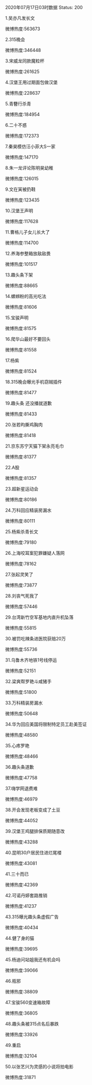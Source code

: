 2020年07月17日03时数据
Status: 200

1.吴亦凡发长文

微博热度:563673

2.315晚会

微博热度:346448

3.宋威龙同款魔粒杯

微博热度:261625

4.汉堡王用过期面包做汉堡

微博热度:228637

5.青簪行杀青

微博热度:184954

6.二十不惑

微博热度:172373

7.秦昊模仿汪小菲大S一家

微博热度:147170

8.朱一龙评论陈明昊幼稚

微博热度:126015

9.文在寅被扔鞋

微博热度:123435

10.汉堡王声明

微博热度:117628

11.曹格儿子女儿长大了

微博热度:114700

12.养海参整箱放敌敌畏

微博热度:101517

13.趣头条下架

微博热度:88665

14.螺蛳粉的高光吃法

微博热度:81606

15.宝骏声明

微博热度:81575

16.爬华山最好不要回头

微博热度:81558

17.杨紫

微博热度:81524

18.315晚会曝光手机窃贼插件

微博热度:81477

19.趣头条 还没播就道歉

微博热度:81433

20.张若昀撕鸡胸肉

微博热度:81418

21.京东苏宁天猫下架永亮毛巾

微博热度:81377

22.A股

微博热度:81357

23.超新星运动会

微博热度:80186

24.万科回应精装房漏水

微博热度:80111

25.杨紫杀青长文

微博热度:79180

26.上海咬耳案犯罪嫌疑人落网

微博热度:78162

27.张起灵笑了

微博热度:73877

28.刘丧气死我了

微博热度:57446

29.台湾新竹空军基地内直升机坠落

微博热度:55815

30.被罚吃辣条进医院获赔20万

微博热度:55736

31.乌鲁木齐地铁1号线停运

微博热度:52151

32.梁爽帮罗艳斗咸猪手

微博热度:51800

33.万科精装房漏水

微博热度:50648

34.华为回应美国将限制特定员工赴美签证

微博热度:48580

35.心疼罗艳

微博热度:48466

36.趣头条道歉

微博热度:47758

37.嗨学网退费难

微博热度:46979

38.开会发现老板变成了土豆

微博热度:44052

39.汉堡王鸡腿排保质期随意改

微博热度:43288

40.昆明30户居民住进烂尾楼

微博热度:43081

41.三十而已

微博热度:42369

42.可诺丹婷套路推销

微博热度:41237

43.315曝光趣头条虚假广告

微博热度:40434

44.健了身的猫

微博热度:39695

45.杨迪问站姐我还有机会吗

微博热度:39066

46.瓶邪

微博热度:38809

47.宝骏560变速箱故障

微博热度:36805

48.趣头条被315点名后暴跌

微博热度:33926

49.重启

微博热度:32104

50.以张艺兴为灵感的小说将拍电影

微博热度:31871

